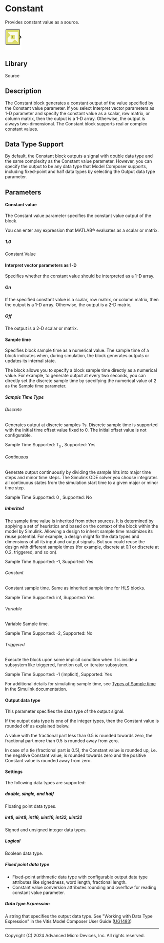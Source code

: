 # Constant

Provides constant value as a source.

![](./Images/block.png)

## Library

Source


## Description

The Constant block generates a constant output of the value specified by
the Constant value parameter. If you select Interpret vector parameters
as 1-D parameter and specify the constant value as a scalar, row matrix,
or column matrix, then the output is a 1-D array. Otherwise, the output
is always two-dimensional. The Constant block supports real or complex
constant values.

## Data Type Support

By default, the Constant block outputs a signal with double data type
and the same complexity as the Constant value parameter. However, you
can specify the output to be any data type that Model Composer supports,
including fixed-point and half data types by selecting the Output data
type parameter.

## Parameters

#### Constant value  
The Constant value parameter specifies the constant value output of the
block.

You can enter any expression that MATLAB® evaluates as a scalar or
matrix.

##### 1.0
Constant Value

#### Interpret vector parameters as 1-D  
Specifies whether the constant value should be interpreted as a 1-D
array.
##### On
If the specified constant value is a scalar, row matrix, or column matrix, then the output is a 1-D array. Otherwise, the output is a 2-D matrix.

##### Off
The output is a 2-D scalar or matrix.
                                                                                                          
#### Sample time  
Specifies block sample time as a numerical value. The sample time of a
block indicates when, during simulation, the block generates outputs or
updates its internal state.

The block allows you to specify a block sample time directly as a
numerical value. For example, to generate output at every two seconds,
you can directly set the discrete sample time by specifying the
numerical value of 2 as the Sample time parameter.

##### Sample Time Type
###### Discrete
Generates output at discrete samples Ts.
Discrete sample time is supported with the initial time offset value fixed to 0. The initial offset value is not configurable.

Sample Time Supported: T<sub>s</sub> , Supported: Yes

###### Continuous
Generate output continuously by dividing the sample hits into major time steps and minor time steps. The Simulink ODE solver you choose integrates all continuous states from the simulation start time to a given major or minor time step.

Sample Time Supported: 0 , Supported: No

##### Inherited
The sample time value is inherited from other sources. It is determined by applying a set of heuristics and based on the context of the block within the model by Simulink.
Allowing a design to inherit sample time maximizes its reuse potential. For example, a design might fix the data types and dimensions of all its input and output signals. But you could reuse the design with different sample times (for example, discrete at 0.1 or discrete at 0.2, triggered, and so on).

Sample Time Supported: -1, Supported: Yes

###### Constant
Constant sample time. Same as inherited sample time for HLS blocks.

Sample Time Supported: inf, Supported: Yes

###### Variable
Variable Sample time.

Sample Time Supported: -2, Supported: No

###### Triggered
Execute the block upon some implicit condition when it is inside a subsystem like triggered, function call, or iterator subsystem.

Sample Time Supported: -1 (implicit), Supported: Yes


For additional details for simulating sample time, see [Types of Sample
time](https://in.mathworks.com/help/simulink/ug/types-of-sample-time.html)
in the Simulink documentation.


#### Output data type  
This parameter specifies the data type of the output signal.

If the output data type is one of the integer types, then the Constant
value is rounded off as explained below.

A value with the fractional part less than 0.5 is rounded towards zero,
the fractional part more than 0.5 is rounded away from zero.

In case of a tie (fractional part is 0.5), the Constant value is rounded
up, i.e. the negative Constant value, is rounded towards zero and the
positive Constant value is rounded away from zero.


#### Settings  
The following data types are supported:
##### double, single, and half
Floating point data types.

##### int8, uint8, int16, uint16, int32, uint32
Signed and unsigned integer data types.

##### Logical
Boolean data type.

##### Fixed point data type
* Fixed-point arithmetic data type with configurable output data type attributes like signedness, word length, fractional length.
* Constant value conversion attributes rounding and overflow for reading constant value parameter.

##### Data type Expression
A string that specifies the output data type. See "Working with Data Type Expression" in the Vitis Model Composer User Guide ([UG1483](https://docs.xilinx.com/access/sources/dita/map?isLatest=true&ft:locale=en-US&url=ug1483-model-composer-sys-gen-user-guide))






--------------
Copyright (C) 2024 Advanced Micro Devices, Inc.
All rights reserved.
